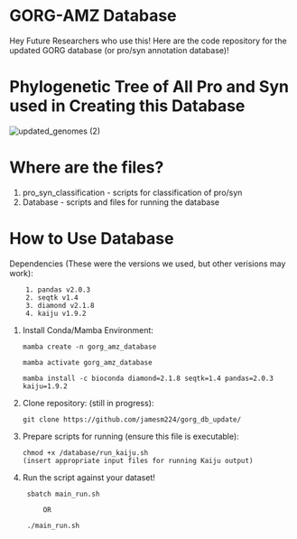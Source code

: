 # GORG-AMZ Database

Hey Future Researchers who use this! Here are the code repository for the updated GORG database (or pro/syn annotation database)!

# Phylogenetic Tree of All Pro and Syn used in Creating this Database
![updated_genomes (2)](https://github.com/jamesm224/gorg_db_update/assets/86495895/181bba39-b338-4553-97c3-8a7f553ec7fa)

# Where are the files?
1. pro_syn_classification - scripts for classification of pro/syn
2. Database - scripts and files for running the database

# How to Use Database

Dependencies (These were the versions we used, but other verisions may work):

        1. pandas v2.0.3
        2. seqtk v1.4
        3. diamond v2.1.8
        4. kaiju v1.9.2

1. Install Conda/Mamba Environment:

       mamba create -n gorg_amz_database
   
       mamba activate gorg_amz_database

       mamba install -c bioconda diamond=2.1.8 seqtk=1.4 pandas=2.0.3 kaiju=1.9.2

2. Clone repository: (still in progress):

       git clone https://github.com/jamesm224/gorg_db_update/

3. Prepare scripts for running (ensure this file is executable):

       chmod +x /database/run_kaiju.sh
       (insert appropriate input files for running Kaiju output)

4. Run the script against your dataset!

        sbatch main_run.sh
   
            OR
   
        ./main_run.sh

